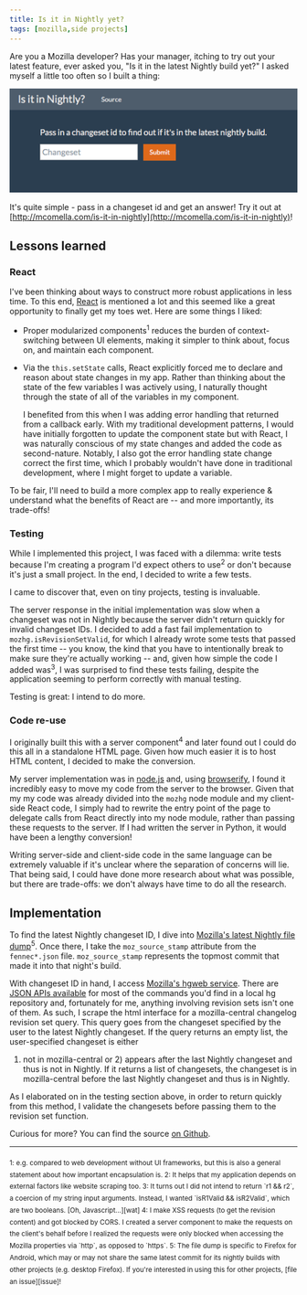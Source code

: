 ```yaml
---
title: Is it in Nightly yet?
tags: [mozilla,side projects]
---
```

Are you a Mozilla developer? Has your manager, itching to try out your
latest feature, ever asked you, "Is it in the latest Nightly build yet?"
I asked myself a little too often so I built a thing:

![Screenshot](/im/posts/is-it-in-nightly.png)

It's quite simple - pass in a changeset id and get an answer! Try it out
at [http://mcomella.com/is-it-in-nightly](http://mcomella.com/is-it-in-nightly)!

## Lessons learned

### React

I've been thinking about ways to construct more robust applications
in less time. To this end, [React][react] is mentioned a lot and this seemed
like a great opportunity to finally get my toes wet. Here are some things I
liked:

- Proper modularized components<sup>1</sup> reduces the burden of
context-switching between UI elements, making it simpler to think about,
focus on, and maintain each component.

- Via the `this.setState` calls, React explicitly forced me to declare
and reason about state changes in my app. Rather than thinking about the
state of the few variables I was actively using, I naturally thought
through the state of all of the variables in my component.

  I benefited from this when I was adding error handling
that returned from a callback early. With my traditional development
patterns, I would have initially forgotten to update the component state
but with React, I was naturally conscious of my state changes and added
the code as second-nature.  Notably, I also got the error handling state
change correct the first time, which I probably wouldn't have done in
traditional development, where I might forget to update a variable.

To be fair, I'll need to build a more complex app to really experience
& understand what the benefits of React are -- and more importantly, its
trade-offs!

### Testing

While I implemented this project, I was faced with a dilemma: write tests
because I'm creating a program I'd expect others to use<sup>2</sup> or
don't because it's just a small project. In the end, I decided to write
a few tests.

I came to discover that, even on tiny projects, testing is invaluable.

The server response in the initial implementation was slow when a changeset
was not in Nightly because the server didn't return quickly for invalid
changeset IDs.  I decided to add a fast fail implementation to
`mozhg.isRevisionSetValid`, for which I already wrote some tests that
passed the first time -- you know, the kind that you have to intentionally
break to make sure they're actually working -- and, given how simple the
code I added was<sup>3</sup>, I was surprised to find these tests failing,
despite the application seeming to perform correctly with manual testing.

Testing is great: I intend to do more.

### Code re-use

I originally built this with a server component<sup>4</sup> and later found out
I could do this all in a standalone HTML page. Given how much easier it is to
host HTML content, I decided to make the conversion.

My server implementation was in [node.js][node] and, using
[browserify][browserify], I found it incredibly easy to move my code from the
server to the browser. Given that my my code was already divided into the
`mozhg` node module and my client-side React code, I simply had to rewrite the
entry point of the page to delegate calls from React directly into my node
module, rather than passing these requests to the server. If I had written the
server in Python, it would have been a lengthy conversion!

Writing server-side and client-side code in the same language can be extremely
valuable if it's unclear where the separation of concerns will lie. That being
said, I could have done more research about what was possible, but there are
trade-offs: we don't always have time to do all the research.

## Implementation
To find the latest Nightly changeset ID, I dive into [Mozilla's latest
Nightly file dump][dump]<sup>5</sup>. Once there, I take the `moz_source_stamp`
attribute from the `fennec*.json` file. `moz_source_stamp` represents
the topmost commit that made it into that night's build.

With changeset ID in hand, I access [Mozilla's hgweb service][hgweb].
There are [JSON APIs available][json] for most of the commands you'd
find in a local hg repository and, fortunately for me, anything involving
revision sets isn't one of them. As such, I scrape the html interface
for a mozilla-central changelog revision set query. This query goes from
the changeset specified by the user to the latest Nightly changeset. If
the query returns an empty list, the user-specified changeset is either
1) not in mozilla-central or 2) appears after the last Nightly changeset
and thus is not in Nightly. If it returns a list of changesets, the
changeset is in mozilla-central before the last Nightly changeset and
thus is in Nightly.

As I elaborated on in the testing section above, in order to return
quickly from this method, I validate the changesets before passing them to the
revision set function.

Curious for more? You can find the source [on Github][githug].

- - -

<sub>
1: e.g. compared to web development without UI frameworks, but this is
also a general statement about how important encapsulation is.
</sub>

<sub>
2: It helps that my application depends on external factors like website
scraping too.
</sub>

<sub>
3: It turns out I did not intend to return `r1 && r2`, a coercion of my
string input arguments. Instead, I wanted `isR1Valid && isR2Valid`, which
are two booleans. [Oh, Javascript...][wat]
</sub>

<sub>
4: I make XSS requests (to get the revision content) and got blocked by
CORS. I created a server component to make the requests on the client's
behalf before I realized the requests were only blocked when accessing
the Mozilla properties via `http`, as opposed to `https`.
</sub>

<sub>
5: The file dump is specific to Firefox for Android, which may or
may not share the same latest commit for its nightly builds with other
projects (e.g. desktop Firefox). If you're interested in using this for
other projects, [file an issue][issue]!
</sub>


[dump]: https://archive.mozilla.org/pub/mobile/nightly/latest-mozilla-central-android-api-15/
[hgweb]: http://hg.mozilla.org
[json]: http://gregoryszorc.com/blog/2015/08/18/json-apis-on-hg.mozilla.org/
[browserify]: http://browserify.org/
[githug]: https://github.com/mcomella/is-it-in-nightly
[issue]: https://github.com/mcomella/is-it-in-nightly/issues
[react]: https://facebook.github.io/react/
[wat]: https://www.destroyallsoftware.com/talks/wat
[node]: https://nodejs.org

